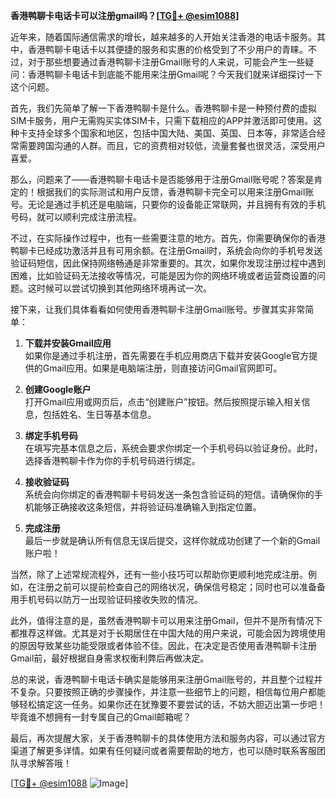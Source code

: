**香港鸭聊卡电话卡可以注册gmail吗？[[TG💪+ @esim1088](https://t.me/s/esim1088)]**

近年来，随着国际通信需求的增长，越来越多的人开始关注香港的电话卡服务。其中，香港鸭聊卡电话卡以其便捷的服务和实惠的价格受到了不少用户的青睐。不过，对于那些想要通过香港鸭聊卡注册Gmail账号的人来说，可能会产生一些疑问：香港鸭聊卡电话卡到底能不能用来注册Gmail呢？今天我们就来详细探讨一下这个问题。

首先，我们先简单了解一下香港鸭聊卡是什么。香港鸭聊卡是一种预付费的虚拟SIM卡服务，用户无需购买实体SIM卡，只需下载相应的APP并激活即可使用。这种卡支持全球多个国家和地区，包括中国大陆、美国、英国、日本等，非常适合经常需要跨国沟通的人群。而且，它的资费相对较低，流量套餐也很灵活，深受用户喜爱。

那么，问题来了——香港鸭聊卡电话卡是否能够用于注册Gmail账号呢？答案是肯定的！根据我们的实际测试和用户反馈，香港鸭聊卡完全可以用来注册Gmail账号。无论是通过手机还是电脑端，只要你的设备能正常联网，并且拥有有效的手机号码，就可以顺利完成注册流程。

不过，在实际操作过程中，也有一些需要注意的地方。首先，你需要确保你的香港鸭聊卡已经成功激活并且有可用余额。在注册Gmail时，系统会向你的手机号发送验证码短信，因此保持网络畅通是非常重要的。其次，如果你发现注册过程中遇到困难，比如验证码无法接收等情况，可能是因为你的网络环境或者运营商设置的问题。这时候可以尝试切换到其他网络环境再试一次。

接下来，让我们具体看看如何使用香港鸭聊卡注册Gmail账号。步骤其实非常简单：

1. **下载并安装Gmail应用**  
   如果你是通过手机注册，首先需要在手机应用商店下载并安装Google官方提供的Gmail应用。如果是电脑端注册，则直接访问Gmail官网即可。

2. **创建Google账户**  
   打开Gmail应用或网页后，点击“创建账户”按钮。然后按照提示输入相关信息，包括姓名、生日等基本信息。

3. **绑定手机号码**  
   在填写完基本信息之后，系统会要求你绑定一个手机号码以验证身份。此时，选择香港鸭聊卡作为你的手机号码进行绑定。

4. **接收验证码**  
   系统会向你绑定的香港鸭聊卡号码发送一条包含验证码的短信。请确保你的手机能够正确接收这条短信，并将验证码准确输入到指定位置。

5. **完成注册**  
   最后一步就是确认所有信息无误后提交，这样你就成功创建了一个新的Gmail账户啦！

当然，除了上述常规流程外，还有一些小技巧可以帮助你更顺利地完成注册。例如，在注册之前可以提前检查自己的网络状况，确保信号稳定；同时也可以准备备用手机号码以防万一出现验证码接收失败的情况。

此外，值得注意的是，虽然香港鸭聊卡可以用来注册Gmail，但并不是所有情况下都推荐这样做。尤其是对于长期居住在中国大陆的用户来说，可能会因为跨境使用的原因导致某些功能受限或者体验不佳。因此，在决定是否使用香港鸭聊卡注册Gmail前，最好根据自身需求权衡利弊后再做决定。

总的来说，香港鸭聊卡电话卡确实是能够用来注册Gmail账号的，并且整个过程并不复杂。只要按照正确的步骤操作，并注意一些细节上的问题，相信每位用户都能够轻松搞定这一任务。如果你还在犹豫要不要尝试的话，不妨大胆迈出第一步吧！毕竟谁不想拥有一封专属自己的Gmail邮箱呢？

最后，再次提醒大家，关于香港鸭聊卡的具体使用方法和服务内容，可以通过官方渠道了解更多详情。如果有任何疑问或者需要帮助的地方，也可以随时联系客服团队寻求解答哦！

[[TG💪+ @esim1088](https://t.me/s/esim1088) ![Image](https://i.postimg.cc/4NQfJmqS/Snipaste-2025-05-13-00-14-12.png)]